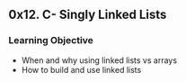 ## 0x12. C- Singly Linked Lists

### Learning Objective
- When and why using linked lists vs arrays 
- How to build and use linked lists

